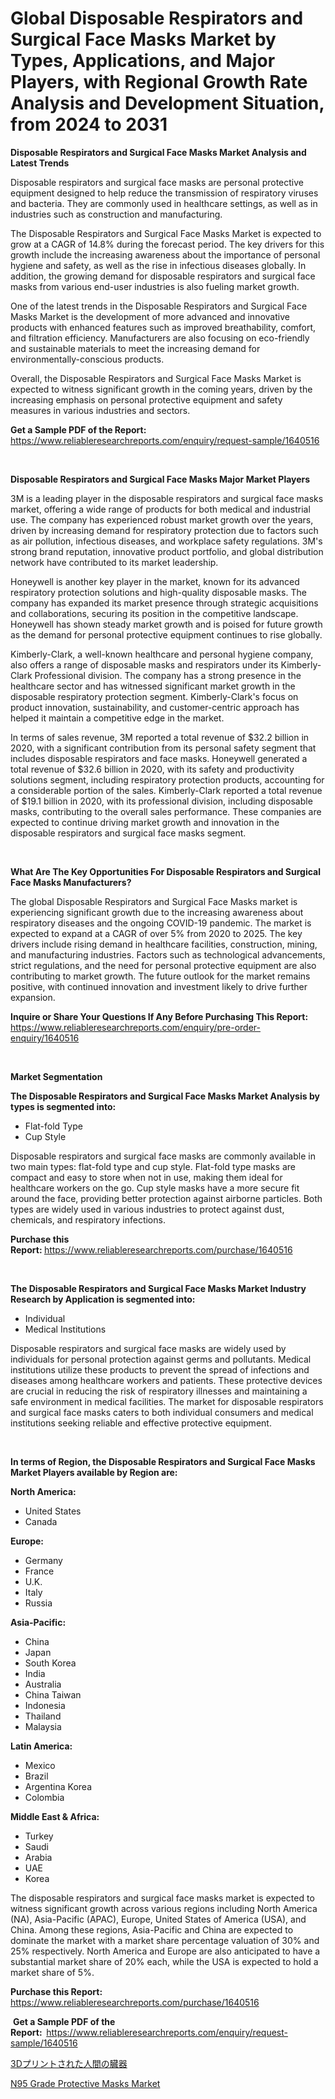 <p><h1>Global Disposable Respirators and Surgical Face Masks Market by Types, Applications, and Major Players, with Regional Growth Rate Analysis and Development Situation, from 2024 to 2031</h1></p><p><strong>Disposable Respirators and Surgical Face Masks Market Analysis and Latest Trends</strong></p>
<p><p>Disposable respirators and surgical face masks are personal protective equipment designed to help reduce the transmission of respiratory viruses and bacteria. They are commonly used in healthcare settings, as well as in industries such as construction and manufacturing.</p><p>The Disposable Respirators and Surgical Face Masks Market is expected to grow at a CAGR of 14.8% during the forecast period. The key drivers for this growth include the increasing awareness about the importance of personal hygiene and safety, as well as the rise in infectious diseases globally. In addition, the growing demand for disposable respirators and surgical face masks from various end-user industries is also fueling market growth.</p><p>One of the latest trends in the Disposable Respirators and Surgical Face Masks Market is the development of more advanced and innovative products with enhanced features such as improved breathability, comfort, and filtration efficiency. Manufacturers are also focusing on eco-friendly and sustainable materials to meet the increasing demand for environmentally-conscious products.</p><p>Overall, the Disposable Respirators and Surgical Face Masks Market is expected to witness significant growth in the coming years, driven by the increasing emphasis on personal protective equipment and safety measures in various industries and sectors.</p></p>
<p><strong>Get a Sample PDF of the Report:&nbsp;</strong> <a href="https://www.reliableresearchreports.com/enquiry/request-sample/1640516">https://www.reliableresearchreports.com/enquiry/request-sample/1640516</a></p>
<p>&nbsp;</p>
<p><strong>Disposable Respirators and Surgical Face Masks Major Market Players</strong></p>
<p><p>3M is a leading player in the disposable respirators and surgical face masks market, offering a wide range of products for both medical and industrial use. The company has experienced robust market growth over the years, driven by increasing demand for respiratory protection due to factors such as air pollution, infectious diseases, and workplace safety regulations. 3M's strong brand reputation, innovative product portfolio, and global distribution network have contributed to its market leadership.</p><p>Honeywell is another key player in the market, known for its advanced respiratory protection solutions and high-quality disposable masks. The company has expanded its market presence through strategic acquisitions and collaborations, securing its position in the competitive landscape. Honeywell has shown steady market growth and is poised for future growth as the demand for personal protective equipment continues to rise globally.</p><p>Kimberly-Clark, a well-known healthcare and personal hygiene company, also offers a range of disposable masks and respirators under its Kimberly-Clark Professional division. The company has a strong presence in the healthcare sector and has witnessed significant market growth in the disposable respiratory protection segment. Kimberly-Clark's focus on product innovation, sustainability, and customer-centric approach has helped it maintain a competitive edge in the market.</p><p>In terms of sales revenue, 3M reported a total revenue of $32.2 billion in 2020, with a significant contribution from its personal safety segment that includes disposable respirators and face masks. Honeywell generated a total revenue of $32.6 billion in 2020, with its safety and productivity solutions segment, including respiratory protection products, accounting for a considerable portion of the sales. Kimberly-Clark reported a total revenue of $19.1 billion in 2020, with its professional division, including disposable masks, contributing to the overall sales performance. These companies are expected to continue driving market growth and innovation in the disposable respirators and surgical face masks segment.</p></p>
<p>&nbsp;</p>
<p><strong>What Are The Key Opportunities For Disposable Respirators and Surgical Face Masks Manufacturers?</strong></p>
<p><p>The global Disposable Respirators and Surgical Face Masks market is experiencing significant growth due to the increasing awareness about respiratory diseases and the ongoing COVID-19 pandemic. The market is expected to expand at a CAGR of over 5% from 2020 to 2025. The key drivers include rising demand in healthcare facilities, construction, mining, and manufacturing industries. Factors such as technological advancements, strict regulations, and the need for personal protective equipment are also contributing to market growth. The future outlook for the market remains positive, with continued innovation and investment likely to drive further expansion.</p></p>
<p><strong>Inquire or Share Your Questions If Any Before Purchasing This Report:</strong> <a href="https://www.reliableresearchreports.com/enquiry/pre-order-enquiry/1640516">https://www.reliableresearchreports.com/enquiry/pre-order-enquiry/1640516</a></p>
<p>&nbsp;</p>
<p><strong>Market Segmentation</strong></p>
<p><strong>The Disposable Respirators and Surgical Face Masks Market Analysis by types is segmented into:</strong></p>
<p><ul><li>Flat-fold Type</li><li>Cup Style</li></ul></p>
<p><p>Disposable respirators and surgical face masks are commonly available in two main types: flat-fold type and cup style. Flat-fold type masks are compact and easy to store when not in use, making them ideal for healthcare workers on the go. Cup style masks have a more secure fit around the face, providing better protection against airborne particles. Both types are widely used in various industries to protect against dust, chemicals, and respiratory infections.</p></p>
<p><strong>Purchase this Report:&nbsp;</strong><a href="https://www.reliableresearchreports.com/purchase/1640516">https://www.reliableresearchreports.com/purchase/1640516</a></p>
<p>&nbsp;</p>
<p><strong>The Disposable Respirators and Surgical Face Masks Market Industry Research by Application is segmented into:</strong></p>
<p><ul><li>Individual</li><li>Medical Institutions</li></ul></p>
<p><p>Disposable respirators and surgical face masks are widely used by individuals for personal protection against germs and pollutants. Medical institutions utilize these products to prevent the spread of infections and diseases among healthcare workers and patients. These protective devices are crucial in reducing the risk of respiratory illnesses and maintaining a safe environment in medical facilities. The market for disposable respirators and surgical face masks caters to both individual consumers and medical institutions seeking reliable and effective protective equipment.</p></p>
<p>&nbsp;</p>
<p><strong>In terms of Region, the Disposable Respirators and Surgical Face Masks Market Players available by Region are:</strong></p>
<p>
    <p> <strong> North America: </strong>
        <ul>
            <li>United States</li>
            <li>Canada</li>
        </ul>
        </p> 
    <p> <strong> Europe: </strong>
        <ul>
            <li>Germany</li>
            <li>France</li>
            <li>U.K.</li>
            <li>Italy</li>
            <li>Russia</li>
        </ul>
        </p> 
    <p> <strong> Asia-Pacific: </strong>
        <ul>
            <li>China</li>
            <li>Japan</li>
            <li>South Korea</li>
            <li>India</li>
            <li>Australia</li>
            <li>China Taiwan</li>
            <li>Indonesia</li>
            <li>Thailand</li>
            <li>Malaysia</li>
        </ul>
        </p> 
    <p> <strong> Latin America: </strong>
        <ul>
            <li>Mexico</li>
            <li>Brazil</li>
            <li>Argentina Korea</li>
            <li>Colombia</li>
        </ul>
        </p> 
    <p> <strong> Middle East & Africa: </strong>
        <ul>
            <li>Turkey</li>
            <li>Saudi</li>
            <li>Arabia</li>
            <li>UAE</li>
            <li>Korea</li>
        </ul>
    </p>
    </p>
<p><p>The disposable respirators and surgical face masks market is expected to witness significant growth across various regions including North America (NA), Asia-Pacific (APAC), Europe, United States of America (USA), and China. Among these regions, Asia-Pacific and China are expected to dominate the market with a market share percentage valuation of 30% and 25% respectively. North America and Europe are also anticipated to have a substantial market share of 20% each, while the USA is expected to hold a market share of 5%.</p></p>
<p><strong>Purchase this Report: </strong><a href="https://www.reliableresearchreports.com/purchase/1640516">https://www.reliableresearchreports.com/purchase/1640516</a></p>
<p>&nbsp;<strong>Get a Sample PDF of the Report:&nbsp;&nbsp;</strong><a href="https://www.reliableresearchreports.com/enquiry/request-sample/1640516">https://www.reliableresearchreports.com/enquiry/request-sample/1640516</a></p>
<p><strong></strong></p>
<p><p><a href="https://github.com/ppmazlotr77499/Market-Research-Report-List-1/blob/main/49185417127.md">3Dプリントされた人間の臓器</a></p><p><a href="https://github.com/GroverBarry/Market-Research-Report-List-4/blob/main/n95-grade-protective-masks-market.md">N95 Grade Protective Masks Market</a></p></p>
